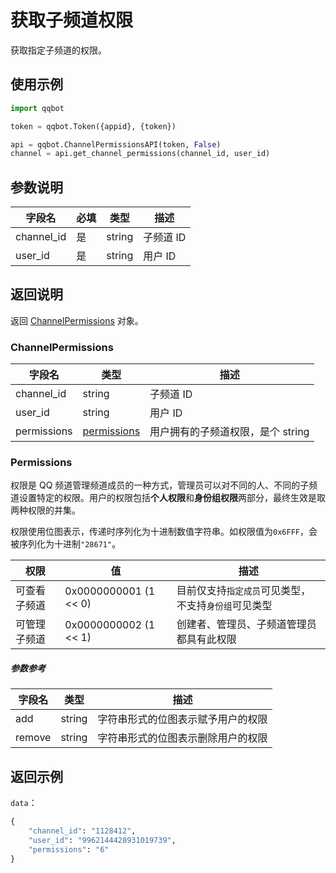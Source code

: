 # 获取子频道权限

获取指定子频道的权限。

## 使用示例

```python
import qqbot

token = qqbot.Token({appid}, {token})

api = qqbot.ChannelPermissionsAPI(token, False)
channel = api.get_channel_permissions(channel_id, user_id)
```

## 参数说明

| 字段名    | 必填 | 类型   | 描述      |
| --------- | ---- | ------ | --------- |
| channel_id | 是   | string | 子频道 ID |
| user_id    | 是   | string | 用户 ID   |

## 返回说明

返回 [ChannelPermissions](#channelpermissions) 对象。

### ChannelPermissions

| 字段名      | 类型                        | 描述                              |
| ----------- | --------------------------- | --------------------------------- |
| channel_id  | string                      | 子频道 ID                         |
| user_id     | string                      | 用户 ID                           |
| permissions | [permissions](#permissions) | 用户拥有的子频道权限，是个 string |

### Permissions

权限是 QQ 频道管理频道成员的一种方式，管理员可以对不同的人、不同的子频道设置特定的权限。用户的权限包括**个人权限**和**身份组权限**两部分，最终生效是取两种权限的并集。

权限使用位图表示，传递时序列化为十进制数值字符串。如权限值为`0x6FFF`，会被序列化为十进制`"28671"`。

| 权限         | 值                    | 描述                                                 |
| ------------ | --------------------- | ---------------------------------------------------- |
| 可查看子频道 | 0x0000000001 (1 << 0) | 目前仅支持`指定成员`可见类型，不支持`身份组`可见类型 |
| 可管理子频道 | 0x0000000002 (1 << 1) | 创建者、管理员、子频道管理员都具有此权限             |

##### 参数参考

| 字段名 | 类型   | 描述                               |
| ------ | ------ | ---------------------------------- |
| add    | string | 字符串形式的位图表示赋予用户的权限 |
| remove | string | 字符串形式的位图表示删除用户的权限 |

## 返回示例

`data`：

```python
{
    "channel_id": "1128412",
    "user_id": "9962144428931019739",
    "permissions": "6"
}
```
